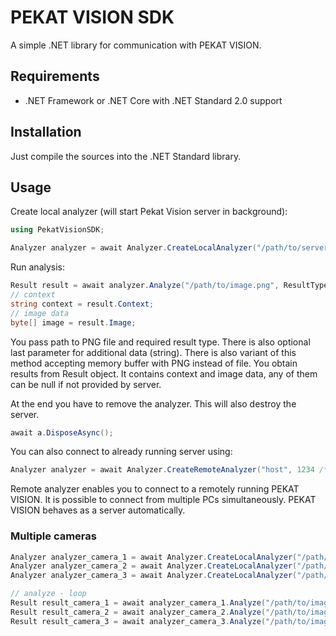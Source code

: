 # PEKAT VISION SDK

A simple .NET library for communication with PEKAT VISION.

## Requirements

* .NET Framework or .NET Core with .NET Standard 2.0 support

## Installation

Just compile the sources into the .NET Standard library.

## Usage

Create local analyzer (will start Pekat Vision server in background):

```csharp
using PekatVisionSDK;

Analyzer analyzer = await Analyzer.CreateLocalAnalyzer("/path/to/server/installation", "/path/to/project", "optional api key");
```

Run analysis:

```csharp
Result result = await analyzer.Analyze("/path/to/image.png", ResultType.AnnotatedImage);
// context
string context = result.Context;
// image data
byte[] image = result.Image;
```

You pass path to PNG file and required result type. There is also optional last parameter for additional data (string). There is also variant of this
method accepting memory buffer with PNG instead of file. You obtain results from Result object. It contains context and image data, any of them can
be null if not provided by server.

At the end you have to remove the analyzer. This will also destroy the server.

```csharp
await a.DisposeAsync();
```

You can also connect to already running server using:

```csharp
Analyzer analyzer = await Analyzer.CreateRemoteAnalyzer("host", 1234 /* port */, "optional api key");
```
Remote analyzer enables you to connect to a remotely running PEKAT VISION. It is possible to connect from multiple PCs simultaneously. PEKAT VISION behaves as a server automatically.

### Multiple cameras

```csharp
Analyzer analyzer_camera_1 = await Analyzer.CreateLocalAnalyzer("/path/to/server/installation", "/path/to/project_camera_1", "");
Analyzer analyzer_camera_2 = await Analyzer.CreateLocalAnalyzer("/path/to/server/installation", "/path/to/project_camera_2", "");
Analyzer analyzer_camera_3 = await Analyzer.CreateLocalAnalyzer("/path/to/server/installation", "/path/to/project_camera_3", "");

// analyze - loop
Result result_camera_1 = await analyzer_camera_1.Analyze("/path/to/image.png", ResultType.AnnotatedImage);
Result result_camera_2 = await analyzer_camera_2.Analyze("/path/to/image.png", ResultType.AnnotatedImage);
Result result_camera_3 = await analyzer_camera_3.Analyze("/path/to/image.png", ResultType.AnnotatedImage);

```

